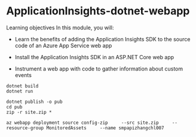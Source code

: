 # ApplicationInsights-dotnet-webapp
Learning objectives In this module, you will:

* Learn the benefits of adding the Application Insights SDK to the source code of an Azure App Service web app

* Install the Application Insights SDK in an ASP.NET Core web app

* Instrument a web app with code to gather information about custom events

```
dotnet build
dotnet run 

dotnet publish -o pub
cd pub
zip -r site.zip *

az webapp deployment source config-zip     --src site.zip     --resource-group MonitoredAssets     --name smpapizhangchl007






```
